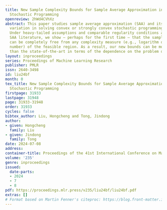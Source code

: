 ```yaml
---
title: New Sample Complexity Bounds for Sample Average Approximation in Heavy-Tailed
  Stochastic Programming
openreview: 2hWd4CVhXz
abstract: This paper studies sample average approximation (SAA) and its simple regularized
  variation in solving convex or strongly convex stochastic programming problems.
  Under heavy-tailed assumptions and comparable regularity conditions as in the typical
  SAA literature, we show — perhaps for the first time — that the sample complexity
  can be completely free from any complexity measure (e.g., logarithm of the covering
  number) of the feasible region. As a result, our new bounds can be more advantageous
  than the state-of-the-art in terms of the dependence on the problem dimensionality.
layout: inproceedings
series: Proceedings of Machine Learning Research
publisher: PMLR
issn: 2640-3498
id: liu24bf
month: 0
tex_title: New Sample Complexity Bounds for Sample Average Approximation in Heavy-Tailed
  Stochastic Programming
firstpage: 31933
lastpage: 31948
page: 31933-31948
order: 31933
cycles: false
bibtex_author: Liu, Hongcheng and Tong, Jindong
author:
- given: Hongcheng
  family: Liu
- given: Jindong
  family: Tong
date: 2024-07-08
address:
container-title: Proceedings of the 41st International Conference on Machine Learning
volume: '235'
genre: inproceedings
issued:
  date-parts:
  - 2024
  - 7
  - 8
pdf: https://proceedings.mlr.press/v235/liu24bf/liu24bf.pdf
extras: []
# Format based on Martin Fenner's citeproc: https://blog.front-matter.io/posts/citeproc-yaml-for-bibliographies/
---
```

